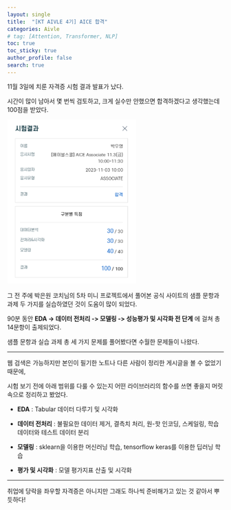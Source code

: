 ```yaml
---
layout: single  
title:  "[KT AIVLE 4기] AICE 합격"
categories: Aivle
# tag: [Attention, Transformer, NLP]
toc: true
toc_sticky: true
author_profile: false
search: true
---
```


11월 3일에 치룬 자격증 시험 결과 발표가 났다. 

시간이 많이 남아서 몇 번씩 검토하고, 크게 실수만 안했으면 합격하겠다고 생각했는데 100점을 받았다.

<img src="/assets/images/2023-11-03-AICE/성적.png" width=300/>

그 전 주에 박은원 코치님의 5차 미니 프로젝트에서 풀어본 공식 사이트의 샘플 문항과 과제 두 가지를 실습하였던 것이 도움이 많이 되었다.

90분 동안 **EDA -> 데이터 전처리 -> 모델링 -> 성능평가 및 시각화 전 단계** 에 걸쳐 총 14문항이 출제되었다.

샘플 문항과 실습 과제 총 세 가지 문제를 풀어봤다면 수월한 문제들이 나왔다. 

---

웹 검색은 가능하지만 본인이 필기한 노트나 다른 사람이 정리한 게시글을 볼 수 없었기 때문에,   

시험 보기 전에 아래 범위를 다룰 수 있는지 어떤 라이브러리의 함수를 쓰면 좋을지 머릿속으로 정리하고 봤었다.

- **EDA** : Tabular 데이터 다루기 및 시각화

- **데이터 전처리** : 불필요한 데이터 제거, 결측치 처리, 원-핫 인코딩, 스케일링, 학습 데이터와 테스트 데이터 분리 

- **모델링** : sklearn을 이용한 머신러닝 학습, tensorflow keras를 이용한 딥러닝 학습

- **평가 및 시각화** : 모델 평가지표 산출 및 시각화

---

취업에 당락을 좌우할 자격증은 아니지만 그래도 하나씩 준비해가고 있는 것 같아서 뿌듯하다!